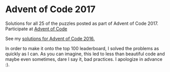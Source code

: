 # Advent of Code 2017

Solutions for all 25 of the puzzles posted as part of Advent of Code
2017. Participate at [Advent of Code](http://adventofcode.com)

See my [solutions for Advent of Code 2016.](https://github.com/IanBurgan/Advent2016)

In order to make it onto the top 100 leaderboard,
I solved the problems as quickly as I can. As you can imagine,
this led to less than beautiful code and maybe even sometimes,
dare I say it, bad practices. I apologize in advance :).
